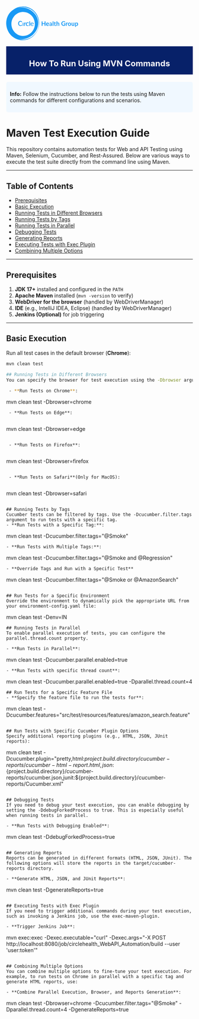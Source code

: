 <svg xmlns="http://www.w3.org/2000/svg" viewBox="19.8 16.6 256 120.19" width="194" height="94"><path fill="#1899F5" d="M75.2 72.5c-1.1 0-2.2-1.9-4.4-1.9-3.4 0-5.4 2.5-5.4 6.6 0 3.8 2.1 6.6 5.2 6.6 2.4 0 3.5-1.8 4.5-1.8s1.3.4 1.3.9c0 1.2-3 3.2-5.7 3.2-5 0-8.3-3.9-8.3-9.1 0-5.6 3.8-8.9 8.1-8.9 3.4 0 5.9 2.2 5.9 3.4 0 .6-.4 1-1.2 1m5.9 11.8c0 1.2-.4 1.8-1.1 1.8-1.1 0-1.3-.3-1.3-2.2v-7.4c0-1.8.3-2.4 1.1-2.4 1.2 0 1.2.6 1.2 2.8v7.4zM89 74.2c.4 0 .9.1.9.8s-1.4.7-2.9 2.2c-.6.7-.8 1.7-.7 2.6v4.5c0 1.2-.4 1.8-1 1.8-1.3 0-1.5-.3-1.5-2.5v-7.9c0-1.2.4-1.8 1.3-1.8s1.3.4 2.5.4c.8 0 .7-.2 1.4-.1M99.2 76c-.6 0-1.6-1-3-1-2.1 0-3.7 1.8-3.7 4.6 0 2.5 1.3 4.7 3.7 4.7 1.9 0 2.4-1.1 3.4-1.1.5 0 .8.2.8.7 0 .7-1.9 2.3-4.6 2.3-3.6 0-6.1-2.3-6.1-6.5 0-3.5 2-6.6 6.1-6.6 2.4 0 4.5 1.1 4.5 2.1.1.6-.4.8-1.1.8m5.6 8.8c0 .9-.4 1.3-1.2 1.3-1.2 0-1.4-.4-1.4-3.1V71.2c0-1.4.2-2.1 1.3-2.1s1.3.6 1.3 1.6v14.1z"></path><path fill="#1899F5" d="M105.5 128.1c-12.3 6.4-26.6 8-40 4.5 2.8.4 5.6.6 8.4.6 31 0 59.9-25.7 59.9-57.3s-29-55.8-59.9-55.8c-4.4 0-8.8.5-13.1 1.5 14.7-4.6 30.7-3.1 44.4 4.1 18.9 10 30.5 30.5 30.7 52 0 21.2-11.7 40.5-30.4 50.4M38.2 78.8C38.2 55.2 57 36 80.1 36S122 55.2 122 78.8s-18.8 42.8-41.9 42.8-41.9-19.2-41.9-42.8m77.1-49.6c-14.2-11.7-33.4-15.3-50.9-10.6-7.2 1.9-14 5.4-19.8 10-15.1 9.7-24.8 27-24.8 47.4 0 8.6 1.7 17.1 5.2 25 10.9 26.8 40.8 41.2 68.3 33.9 25.7-6.9 43.7-32.6 43.9-59.3-.1-18-8.1-35-21.9-46.4"></path><path fill="#1899F5" d="M111.8 78.3h.9c1.2 0 2.4-.3 2.4-1.3 0-1.3-1-2.4-2.9-2.4s-3.1.8-3.1 2.2 1.2 1.5 2.7 1.5m1 6.1c1.9 0 2.5-1.2 3.5-1.2.5 0 .8.2.8.7 0 .7-1.9 2.3-4.6 2.3-3.6 0-6.1-2.2-6.1-6.4 0-3.9 2-6.3 5.7-6.3 2.8-.2 5.2 2 5.4 4.8v.2c0 .6-.3.9-1.1.9l-3.2.1c-3.2 0-4.3.4-4.3 2.2-.1 1.5 1.4 2.6 3.9 2.7"></path><path fill="#1899F5" d="M159.7 69.7v15.9h-3v-7h-7.5v7h-3V69.7h3v6.8h7.5v-6.8h3zm4.9 10.6c0 .6.1 1.1.3 1.5.2.4.4.8.6 1 .3.3.6.5.9.6s.8.2 1.2.2c.4 0 .8-.1 1.1-.2s.6-.2.8-.3l.6-.3c.2-.1.4-.2.5-.2.2 0 .4.1.5.3l.8 1c-.3.4-.6.6-1 .9s-.8.4-1.2.6l-1.2.3c-.4.1-.8.1-1.2.1-.8 0-1.5-.1-2.2-.4-.7-.3-1.3-.6-1.8-1.2-.5-.5-.9-1.1-1.2-1.9-.3-.8-.4-1.6-.4-2.6 0-.8.1-1.5.4-2.2.2-.7.6-1.3 1.1-1.8.5-.5 1-.9 1.7-1.2.7-.3 1.4-.4 2.3-.4.7 0 1.4.1 2 .3.6.2 1.1.6 1.6 1 .4.4.8 1 1 1.6.2.6.4 1.4.4 2.2 0 .4 0 .7-.1.8-.1.1-.3.2-.5.2h-7zm5.2-1.6c0-.4 0-.7-.1-1-.1-.3-.2-.6-.4-.8s-.4-.4-.8-.6c-.3-.1-.7-.2-1.1-.2-.8 0-1.4.2-1.9.7-.5.4-.7 1.1-.9 1.9h5.2zm4.2-2.8c1.3-1.2 2.9-1.8 4.7-1.8.7 0 1.2.1 1.8.3.5.2 1 .5 1.3.9s.6.8.8 1.4c.2.5.3 1.1.3 1.8v7.1h-1.2c-.3 0-.5 0-.6-.1-.1-.1-.2-.2-.3-.5l-.2-.8c-.3.3-.6.5-.8.7s-.6.4-.8.5l-.9.3c-.3.1-.7.1-1.1.1-.5 0-.9-.1-1.3-.2s-.8-.3-1-.6c-.3-.3-.5-.6-.7-1-.2-.4-.2-.8-.2-1.3 0-.3 0-.6.1-.9s.3-.6.5-.8c.2-.3.5-.5.8-.7.3-.2.8-.4 1.3-.6.5-.2 1.1-.3 1.8-.4s1.4-.2 2.3-.2v-.7c0-.8-.2-1.3-.5-1.7-.3-.4-.8-.5-1.4-.5-.4 0-.8.1-1.1.2-.3.1-.5.2-.8.3l-.6.3c-.2.1-.4.2-.6.2-.2 0-.4 0-.5-.1l-.3-.3-.8-.9zm6.2 4.9c-.8 0-1.4.1-2 .2-.5.1-1 .2-1.3.4-.3.2-.6.3-.7.5-.1.2-.2.4-.2.7 0 .5.1.8.4 1 .3.2.7.3 1.1.3.6 0 1-.1 1.4-.3.4-.2.8-.5 1.2-.9v-1.9zm8-11.5v16.3h-2.7V69.3h2.7zm6.4 16.5c-1 0-1.7-.3-2.3-.8s-.8-1.3-.8-2.3v-6.3h-1.2c-.1 0-.3 0-.4-.1-.1-.1-.2-.2-.2-.4v-1.1l1.8-.3.6-3.1c0-.1.1-.3.2-.3.1-.1.2-.1.4-.1h1.4v3.6h3v1.9h-3v6.1c0 .4.1.6.3.8.2.2.4.3.7.3.2 0 .3 0 .4-.1.1 0 .2-.1.3-.1.1 0 .2-.1.2-.1.1 0 .1-.1.2-.1s.1 0 .2.1c.1 0 .1.1.2.2l.8 1.3c-.4.3-.9.6-1.4.7s-.8.2-1.4.2zm7.2-10.3c.4-.4.9-.7 1.5-1s1.1-.4 1.9-.4c.6 0 1.2.1 1.6.3s.9.5 1.2.9.6.8.7 1.4c.2.5.2 1.1.2 1.7v7.2h-2.7v-7.2c0-.7-.2-1.2-.5-1.6s-.8-.6-1.4-.6c-.5 0-.9.1-1.3.3-.4.2-.8.5-1.2.9v8.2h-2.7V69.3h2.7v6.2zm28.4 2.1V84c-.8.6-1.7 1-2.6 1.3-.9.3-1.9.4-2.9.4-1.3 0-2.5-.2-3.5-.6-1.1-.4-2-1-2.7-1.7s-1.3-1.6-1.7-2.6c-.4-1-.6-2.1-.6-3.3 0-1.2.2-2.3.6-3.3.4-1 .9-1.9 1.7-2.6.7-.7 1.6-1.3 2.6-1.7 1-.4 2.2-.6 3.4-.6.6 0 1.2.1 1.8.2s1.1.2 1.6.4.9.4 1.3.7c.4.3.8.5 1.1.8l-.8 1.3c-.1.2-.3.3-.5.4s-.4 0-.7-.2c-.2-.1-.5-.3-.7-.4-.2-.1-.5-.3-.8-.4s-.6-.2-1-.3c-.4-.1-.8-.1-1.3-.1-.8 0-1.5.1-2.1.4-.6.3-1.2.6-1.6 1.1s-.8 1.1-1 1.8-.4 1.5-.4 2.3c0 .9.1 1.7.4 2.4.3.7.6 1.3 1.1 1.8.5.5 1 .9 1.7 1.1.7.3 1.4.4 2.2.4.6 0 1.1-.1 1.6-.2s.9-.3 1.4-.5v-2.9h-2c-.2 0-.3-.1-.4-.2-.1-.1-.2-.2-.2-.4v-1.7h5zm4.8-1.3c.4-.7.8-1.2 1.3-1.6.5-.4 1.1-.6 1.7-.6.5 0 .9.1 1.3.3l-.2 2c0 .1-.1.2-.2.3-.1.1-.2.1-.3.1-.1 0-.3 0-.5-.1-.2 0-.4-.1-.6-.1-.3 0-.6 0-.8.1-.2.1-.4.2-.6.4-.2.2-.4.4-.5.6-.1.2-.3.5-.4.8v7h-2.7V74.3h1.6c.3 0 .5 0 .6.1.1.1.2.3.2.5l.1 1.4zm10.3-2.1c.8 0 1.6.1 2.3.4.7.3 1.3.7 1.8 1.2s.9 1.1 1.1 1.8.4 1.5.4 2.4c0 .9-.1 1.7-.4 2.4s-.6 1.3-1.1 1.8-1.1.9-1.8 1.2c-.7.3-1.4.4-2.3.4-.8 0-1.6-.1-2.3-.4-.7-.3-1.3-.7-1.8-1.2s-.9-1.1-1.1-1.8c-.3-.7-.4-1.5-.4-2.4 0-.9.1-1.7.4-2.4.3-.7.6-1.3 1.1-1.8.5-.5 1.1-.9 1.8-1.2.7-.3 1.5-.4 2.3-.4zm0 9.5c.9 0 1.6-.3 2.1-.9s.7-1.6.7-2.8c0-1.2-.2-2.1-.7-2.8-.5-.6-1.1-1-2.1-1s-1.7.3-2.1 1c-.5.6-.7 1.6-.7 2.8s.2 2.1.7 2.8c.5.6 1.2.9 2.1.9zm17.4-9.4v11.3H261c-.4 0-.6-.2-.7-.5l-.2-.9c-.5.5-1 .8-1.5 1.1-.6.3-1.2.4-2 .4-.6 0-1.2-.1-1.6-.3s-.9-.5-1.2-.9c-.3-.4-.6-.8-.7-1.4-.2-.5-.2-1.1-.2-1.7v-7.2h2.7v7.2c0 .7.2 1.2.5 1.6.3.4.8.6 1.4.6.5 0 .9-.1 1.3-.3s.8-.5 1.2-.9v-8.2h2.7zm5.2 1.6c.5-.5 1-.9 1.6-1.3.6-.3 1.3-.5 2.1-.5.6 0 1.2.1 1.7.4.5.3 1 .6 1.3 1.1.4.5.7 1.1.9 1.8s.3 1.5.3 2.5c0 .8-.1 1.6-.3 2.3-.2.7-.6 1.3-1 1.9-.4.5-.9.9-1.5 1.2s-1.3.4-2 .4c-.6 0-1.2-.1-1.6-.3-.4-.2-.8-.5-1.2-.8v4.6h-2.7v-15h1.7c.4 0 .6.2.7.5v1.2zm.2 6.8c.3.4.6.6 1 .8.4.2.8.2 1.2.2.4 0 .8-.1 1.1-.2.3-.2.6-.4.8-.7s.4-.7.5-1.2.2-1 .2-1.7-.1-1.2-.2-1.7-.3-.8-.5-1.1c-.2-.3-.4-.5-.7-.6-.3-.1-.6-.2-1-.2-.6 0-1 .1-1.4.4s-.8.6-1.1 1v5z" class="st1"></path></svg>

<div style="width: auto; height: auto; margin: 15px auto; padding: 2px; background-color: #072169 !important; text-align: center;">
    <h1 style="font-size: 22px; color: #fefefe;">How To Run Using MVN Commands</h1>
</div>
<div style="background-color: #f0f8ff; padding: 10px; border-radius: 5px; margin: 20px 0;">
    <p><strong>Info:</strong> Follow the instructions below to run the tests using Maven commands for different configurations and scenarios.</p>
</div>

# Maven Test Execution Guide

This repository contains automation tests for Web and API Testing using Maven, Selenium, Cucumber, and Rest-Assured. Below are various ways to execute the test suite directly from the command line using Maven.

---

## **Table of Contents**
- [Prerequisites](#prerequisites)
- [Basic Execution](#basic-execution)
- [Running Tests in Different Browsers](#running-tests-in-different-browsers)
- [Running Tests by Tags](#running-tests-by-tags)
- [Running Tests in Parallel](#running-tests-in-parallel)
- [Debugging Tests](#debugging-tests)
- [Generating Reports](#generating-reports)
- [Executing Tests with Exec Plugin](#executing-tests-with-exec-plugin)
- [Combining Multiple Options](#combining-multiple-options)

---

## **Prerequisites**
1. **JDK 17+** installed and configured in the `PATH`
2. **Apache Maven** installed (`mvn -version` to verify)
3. **WebDriver for the browser** (handled by WebDriverManager)
4. **IDE** (e.g., IntelliJ IDEA, Eclipse) (handled by WebDriverManager)
5. **Jenkins (Optional)** for job triggering

---

## **Basic Execution**
Run all test cases in the default browser (**Chrome**):
```sh
mvn clean test

## Running Tests in Different Browsers
You can specify the browser for test execution using the -Dbrowser argument. This dynamically sets the browser to be used during the test execution.

 - **Run Tests on Chrome**:

```
mvn clean test -Dbrowser=chrome
```
 - **Run Tests on Edge**:
 
```
mvn clean test -Dbrowser=edge

```

 - **Run Tests on Firefox**:
 
```
mvn clean test -Dbrowser=firefox

```

 - **Run Tests on Safari**(Only for MacOS):
 
```
mvn clean test -Dbrowser=safari

```

## Running Tests by Tags
Cucumber tests can be filtered by tags. Use the -Dcucumber.filter.tags argument to run tests with a specific tag.
- **Run Tests with a Specific Tag:**:

```
mvn clean test -Dcucumber.filter.tags="@Smoke"

```
- **Run Tests with Multiple Tags:**:

```
mvn clean test -Dcucumber.filter.tags="@Smoke and @Regression"

```
- **Override Tags and Run with a Specific Test**

```
mvn clean test -Dcucumber.filter.tags="@Smoke or @AmazonSearch"
```

## Run Tests for a Specific Environment
Override the environment to dynamically pick the appropriate URL from your environment-config.yaml file:

```
mvn clean test -Denv=IN
```
## Running Tests in Parallel
To enable parallel execution of tests, you can configure the parallel.thread.count property.

- **Run Tests in Parallel**:

```
mvn clean test -Dcucumber.parallel.enabled=true

```
- **Run Tests with specific thread count**:

```
mvn clean test -Dcucumber.parallel.enabled=true -Dparallel.thread.count=4

```
## Run Tests for a Specific Feature File
- **Specify the feature file to run the tests for**:

```
mvn clean test -Dcucumber.features="src/test/resources/features/amazon_search.feature"
```

## Run Tests with Specific Cucumber Plugin Options
Specify additional reporting plugins (e.g., HTML, JSON, JUnit reports):

```
mvn clean test -Dcucumber.plugin="pretty,html:${project.build.directory}/cucumber-reports/cucumber-html-report.html,json:${project.build.directory}/cucumber-reports/cucumber.json,junit:${project.build.directory}/cucumber-reports/Cucumber.xml"
```

## Debugging Tests
If you need to debug your test execution, you can enable debugging by setting the -DdebugForkedProcess to true. This is especially useful when running tests in parallel.

- **Run Tests with Debugging Enabled**:

```
mvn clean test -DdebugForkedProcess=true

```

## Generating Reports
Reports can be generated in different formats (HTML, JSON, JUnit). The following options will store the reports in the target/cucumber-reports directory.

- **Generate HTML, JSON, and JUnit Reports**:

```
mvn clean test -DgenerateReports=true

```

## Executing Tests with Exec Plugin
If you need to trigger additional commands during your test execution, such as invoking a Jenkins job, use the exec-maven-plugin.

- **Trigger Jenkins Job**:

```
mvn exec:exec -Dexec.executable="curl" -Dexec.args="-X POST http://localhost:8080/job/circlehealth_WebAPI_Automation/build --user 'user:token'"
```

## Combining Multiple Options
You can combine multiple options to fine-tune your test execution. For example, to run tests on Chrome in parallel with a specific tag and generate HTML reports, use:

- **Combine Parallel Execution, Browser, and Reports Generation**:

```
mvn clean test -Dbrowser=chrome -Dcucumber.filter.tags="@Smoke" -Dparallel.thread.count=4 -DgenerateReports=true

```
